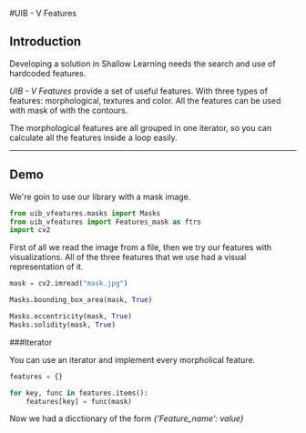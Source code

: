 #UIB - V Features

## Introduction

Developing a solution in Shallow Learning needs the search and use of hardcoded features.

*UIB - V Features* provide a set of useful features. With three types of features: morphological, textures 
and color. All the features can be used with mask of with the contours.
 
The morphological features are all grouped in one iterator, so you can calculate all the features inside 
a loop easily.

---

## Demo

We're goin to use our library with a mask image.

```python
from uib_vfeatures.masks import Masks
from uib_vfeatures import Features_mask as ftrs
import cv2

```
First of all we read the image from a file, then we try our features with visualizations. All of the three features that
we use had a visual representation of it.

```python
mask = cv2.imread("mask.jpg")

Masks.bounding_box_area(mask, True)

Masks.eccentricity(mask, True)
Masks.solidity(mask, True)
```

###Iterator

You can use an iterator and implement every morpholical feature. 

```python
features = {}

for key, func in features.items():
    features[key] = func(mask)

```
Now we had a dicctionary of the form *{'Feature_name': value}*
